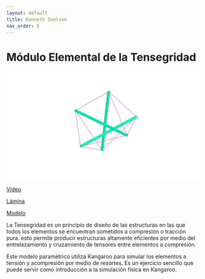 ```yaml
---
layout: default
title: Kenneth Snelson
nav_order: 5
---
```


# Módulo Elemental de la Tensegridad

![Tensegrity](../img/snelson1.jpg)

[Video](../img/tensegrity.mp4)

[Lámina](../laminas/L5%20Snelson.pdf)

[Modelo](../modelos/GC_M5_SISTEMA%20TENSEGRIDAD%20ELEMENTAL.gh)

La Tensegridad es un principío de diseño de las estructuras en las que todos los elementos se encuentran sometidos a compresión o tracción pura. esto permite producir estructuras altamente eficientes por medio del entrelazamiento y cruzamiento de tensores entre elementos a compresión. 

Este modelo paramétrico utiliza Kangaroo para simular los elementos a tensión y acompresión por medio de resortes. Es un ejercicio sencillo que puede servir como introducción a la simulación física en Kangaroo. 

